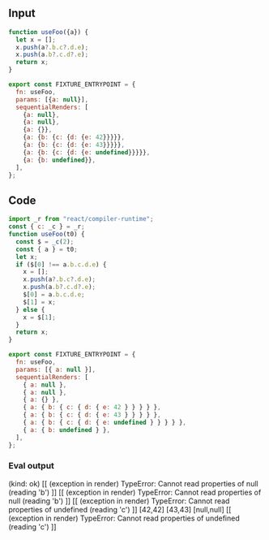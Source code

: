 
## Input

```javascript
function useFoo({a}) {
  let x = [];
  x.push(a?.b.c?.d.e);
  x.push(a.b?.c.d?.e);
  return x;
}

export const FIXTURE_ENTRYPOINT = {
  fn: useFoo,
  params: [{a: null}],
  sequentialRenders: [
    {a: null},
    {a: null},
    {a: {}},
    {a: {b: {c: {d: {e: 42}}}}},
    {a: {b: {c: {d: {e: 43}}}}},
    {a: {b: {c: {d: {e: undefined}}}}},
    {a: {b: undefined}},
  ],
};

```

## Code

```javascript
import _r from "react/compiler-runtime";
const { c: _c } = _r;
function useFoo(t0) {
  const $ = _c(2);
  const { a } = t0;
  let x;
  if ($[0] !== a.b.c.d.e) {
    x = [];
    x.push(a?.b.c?.d.e);
    x.push(a.b?.c.d?.e);
    $[0] = a.b.c.d.e;
    $[1] = x;
  } else {
    x = $[1];
  }
  return x;
}

export const FIXTURE_ENTRYPOINT = {
  fn: useFoo,
  params: [{ a: null }],
  sequentialRenders: [
    { a: null },
    { a: null },
    { a: {} },
    { a: { b: { c: { d: { e: 42 } } } } },
    { a: { b: { c: { d: { e: 43 } } } } },
    { a: { b: { c: { d: { e: undefined } } } } },
    { a: { b: undefined } },
  ],
};

```
      
### Eval output
(kind: ok) [[ (exception in render) TypeError: Cannot read properties of null (reading 'b') ]]
[[ (exception in render) TypeError: Cannot read properties of null (reading 'b') ]]
[[ (exception in render) TypeError: Cannot read properties of undefined (reading 'c') ]]
[42,42]
[43,43]
[null,null]
[[ (exception in render) TypeError: Cannot read properties of undefined (reading 'c') ]]
